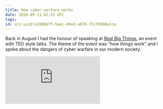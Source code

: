 ```yaml
---
title: How cyber warfare works
date: 2016-09-11 02:22 UTC
tags:
id: uri:uuid:e2088e7f-5aac-49ed-a878-77c70d98a2ca
---
```


Back in August I had the honour of speaking at [Real Big Things](https://realbigthings.com/), an event with TED style talks. The theme of the event was “how things work” and I spoke about the dangers of cyber warfare in our modern society.

<div class="video">
<iframe class="video--iframe" src="https://www.youtube.com/embed/ekGYL4ubOhg" frameborder="0" allowfullscreen></iframe>
</div>
